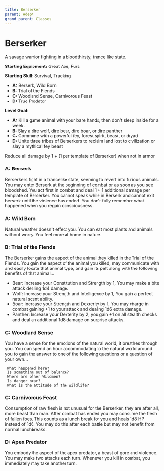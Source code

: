 ```yaml
---
title: Berserker
parent: Adept
grand_parent: Classes
---
```


# Berserker

A savage warrior fighting in a bloodthirsty, trance like state. 

**Starting Equipment:** Great Axe, Furs

**Starting Skill:** Survival, Tracking

+ **A:** Berserk, Wild Born
+ **B:** Trial of the Fiends
+ **C:** Woodland Sense, Carnivorous Feast
+ **D:** True Predator

**Level Goal**: 

+ **A:** Kill a game animal with your bare hands, then don't sleep inside for a
  week.
+ **B:** Slay a dire wolf, dire bear, dire boar, or dire panther
+ **C:** Commune with a powerful fey, forest spirit, beast, or dryad
+ **D:** Unite three tribes of Berserkers to reclaim land lost to civilization
or slay a mythical fey beast

Reduce all damage by 1 + (1 per template of Berserker) when not in armor


### A:	Berserk
Berserkers fight in a trancelike state, seeming to revert into furious animals.
You may enter Berserk  at the beginning of combat or as soon as you see
bloodshed. You act first in combat and deal 1 + 1 additional damage per
template of Berserker. You cannot speak while in Berserk and cannot exit
berserk until the violence has ended. You don't fully remember what happened
when you regain consciousness.

### A:	Wild Born
Natural weather doesn't effect you. 
You can eat most plants and animals without worry. 
You feel more at home in nature. 

### B: Trial of the Fiends
The Berserker gains the aspect of the animal they killed in the Trial of the
Fiends. You gain the aspect of the animal you killed, may communicate with and
easily locate that animal type, and gain its pelt along with the following
benefits of that animal...
- Bear: Increase your Constitution and Strength by 1, You may make a bite attack dealing 1d4 damage.
- Wolf: Increase your Strength and Intelligence by 1, You gain a perfect natural scent ability.
- Boar: Increase your Strength and Dexterity by 1, You may charge in combat gaining +1 to your attack and dealing 1d6 extra damage.
- Panther: Increase your Dexterity by 2, you gain +1 on all stealth checks and deal an additional 1d8 damage on surprise attacks.

### C: Woodland Sense
You have a sense for the emotions of the natural world, it breathes through
you. You can spend an hour accommodating to the natural world around you to
gain the answer to one of the following questions or a question of your own...

	 What happened here?
	 Is something out of balance?
	 Where are other Wildmen?
	 Is danger near?
	 What is the attitude of the wildlife?

### C: Carnivorous Feast
Consumption of raw flesh is not unusual for the Berserker, they are after all,
more beast than man. After combat has ended you may consume the flesh of fallen
foes. This counts as a lunch break for you and heals 1d8 HP instead of 1d6. You
may do this after each battle but may not benefit from normal lunchbreaks. 

### D: Apex Predator
You embody the aspect of the apex predator, a beast of gore and violence. You
may make two attacks each turn. Whenever you kill in combat, you immediately
may take another turn.


